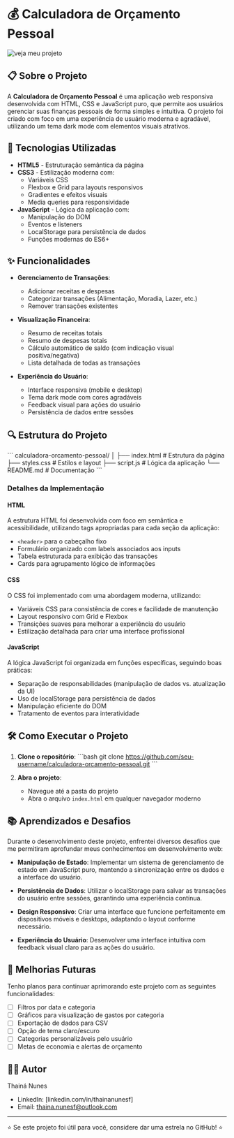 # 💰 Calculadora de Orçamento Pessoal

![veja meu projeto](https://via.placeholder.com/1200x400/0a0a0f/22d3ee?text=Calculadora+de+Or%C3%A7amento+Pessoal)

## 📋 Sobre o Projeto

A **Calculadora de Orçamento Pessoal** é uma aplicação web responsiva desenvolvida com HTML, CSS e JavaScript puro, que permite aos usuários gerenciar suas finanças pessoais de forma simples e intuitiva. O projeto foi criado com foco em uma experiência de usuário moderna e agradável, utilizando um tema dark mode com elementos visuais atrativos.

## 🚀 Tecnologias Utilizadas

- **HTML5** - Estruturação semântica da página
- **CSS3** - Estilização moderna com:
  - Variáveis CSS
  - Flexbox e Grid para layouts responsivos
  - Gradientes e efeitos visuais
  - Media queries para responsividade
- **JavaScript** - Lógica da aplicação com:
  - Manipulação do DOM
  - Eventos e listeners
  - LocalStorage para persistência de dados
  - Funções modernas do ES6+

## ✨ Funcionalidades

- **Gerenciamento de Transações**:
  - Adicionar receitas e despesas
  - Categorizar transações (Alimentação, Moradia, Lazer, etc.)
  - Remover transações existentes

- **Visualização Financeira**:
  - Resumo de receitas totais
  - Resumo de despesas totais
  - Cálculo automático de saldo (com indicação visual positiva/negativa)
  - Lista detalhada de todas as transações

- **Experiência do Usuário**:
  - Interface responsiva (mobile e desktop)
  - Tema dark mode com cores agradáveis
  - Feedback visual para ações do usuário
  - Persistência de dados entre sessões

## 🔍 Estrutura do Projeto

\`\`\`
calculadora-orcamento-pessoal/
│
├── index.html          # Estrutura da página
├── styles.css          # Estilos e layout
├── script.js           # Lógica da aplicação
└── README.md           # Documentação
\`\`\`

### Detalhes da Implementação

#### HTML

A estrutura HTML foi desenvolvida com foco em semântica e acessibilidade, utilizando tags apropriadas para cada seção da aplicação:

- `<header>` para o cabeçalho fixo
- Formulário organizado com labels associados aos inputs
- Tabela estruturada para exibição das transações
- Cards para agrupamento lógico de informações

#### CSS

O CSS foi implementado com uma abordagem moderna, utilizando:

- Variáveis CSS para consistência de cores e facilidade de manutenção
- Layout responsivo com Grid e Flexbox
- Transições suaves para melhorar a experiência do usuário
- Estilização detalhada para criar uma interface profissional

#### JavaScript

A lógica JavaScript foi organizada em funções específicas, seguindo boas práticas:

- Separação de responsabilidades (manipulação de dados vs. atualização da UI)
- Uso de localStorage para persistência de dados
- Manipulação eficiente do DOM
- Tratamento de eventos para interatividade

## 🛠️ Como Executar o Projeto

1. **Clone o repositório**:
   \`\`\`bash
   git clone https://github.com/seu-username/calculadora-orcamento-pessoal.git
   \`\`\`

2. **Abra o projeto**:
   - Navegue até a pasta do projeto
   - Abra o arquivo `index.html` em qualquer navegador moderno

## 📚 Aprendizados e Desafios

Durante o desenvolvimento deste projeto, enfrentei diversos desafios que me permitiram aprofundar meus conhecimentos em desenvolvimento web:

- **Manipulação de Estado**: Implementar um sistema de gerenciamento de estado em JavaScript puro, mantendo a sincronização entre os dados e a interface do usuário.

- **Persistência de Dados**: Utilizar o localStorage para salvar as transações do usuário entre sessões, garantindo uma experiência contínua.

- **Design Responsivo**: Criar uma interface que funcione perfeitamente em dispositivos móveis e desktops, adaptando o layout conforme necessário.

- **Experiência do Usuário**: Desenvolver uma interface intuitiva com feedback visual claro para as ações do usuário.

## 🔮 Melhorias Futuras

Tenho planos para continuar aprimorando este projeto com as seguintes funcionalidades:

- [ ] Filtros por data e categoria
- [ ] Gráficos para visualização de gastos por categoria
- [ ] Exportação de dados para CSV
- [ ] Opção de tema claro/escuro
- [ ] Categorias personalizáveis pelo usuário
- [ ] Metas de economia e alertas de orçamento

## 👨‍💻 Autor

Thainá Nunes

- LinkedIn: [linkedin.com/in/thainanunesf]
- Email: thaina.nunesf@outlook.com

---

⭐️ Se este projeto foi útil para você, considere dar uma estrela no GitHub! ⭐️
